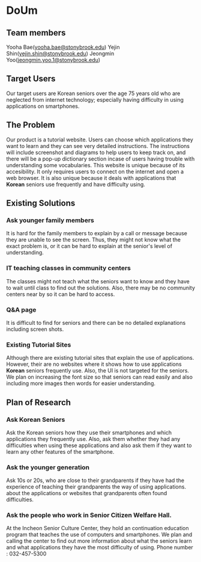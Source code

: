 # DoUm

## Team members
  Yooha Bae(yooha.bae@stonybrook.edu)
  Yejin Shin(yejin.shin@stonybrook.edu)
  Jeongmin Yoo(jeongmin.yoo.1@stonybrook.edu)
  
## Target Users
Our target users are Korean seniors over the age 75 years old who are neglected from internet technology; especially having difficulty in using applications on smartphones.

## The Problem
Our product is a tutorial website. Users can choose which applications they want to learn and they can see very detailed instructions. The instructions will include screenshot and diagrams to help users to keep track on, and there will be a pop-up dictionary section incase of users having trouble with understanding some vocabularies. This website is unique because of its accesibility. It only requires users to connect on the internet and open a web browser. It is also unique because it deals with applications that **Korean** seniors use frequently and have difficulty using.

## Existing Solutions

### Ask younger family members

It is hard for the family members to explain by a call or message because they are unable to see the screen. Thus, they might not know what the exact problem is, or it can be hard to explain at the senior's level of understanding.

### IT teaching classes in community centers

The classes might not teach what the seniors want to know and they have to wait until class to find out the solutions. Also, there may be no community centers near by so it can be hard to access.

### Q&A page
It is difficult to find for seniors and there can be no detailed explanations including screen shots.

### Existing Tutorial Sites
Although there are existing tutorial sites that explain the use of applications. However, their are no websites where it shows how to use applications **Korean** seniors frequently use. Also, the UI is not targeted for the seniors. We plan on increasing the font size so that seniors can read easily and also including more images then words for easier understanding.

## Plan of Research

### Ask Korean Seniors
Ask the Korean seniors how they use their smartphones and which applications they frequently use. Also, ask them whether they had any difficulties when using these applications and also ask them if they want to learn any other features of the smartphone.

### Ask the younger generation
Ask 10s or 20s, who are close to their grandparents if they have had the experience of teaching their grandparents the way of using applications. about the applications or websites that grandparents often found difficulties.

### Ask the people who work in Senior Citizen Welfare Hall.
At the Incheon Senior Culture Center, they hold an continuation education program that teaches the use of computers and smartphones. We plan and calling the center to find out more information about what the seniors learn and what applications they have the most difficulty of using.
Phone number : 032-457-5300
